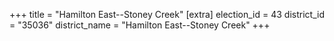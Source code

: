 +++
title = "Hamilton East--Stoney Creek"
[extra]
election_id = 43
district_id = "35036"
district_name = "Hamilton East--Stoney Creek"
+++
